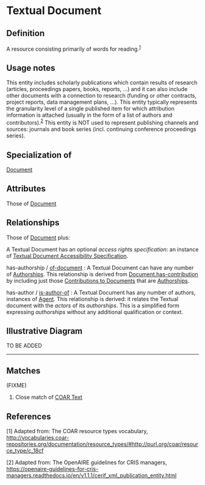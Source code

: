 # Textual Document

## Definition
A resource consisting primarily of words for reading.<sup>[1](#fn1)</sup>

## Usage notes
This entity includes scholarly publications which contain results of research (articles, proceedings papers, books, reports, ...) and it can also include other documents with a connection to research (funding or other contracts, project reports, data management plans, ...). 
This entity typically represents the granularity level of a single published item for which attribution information is attached (usually in the form of a list of authors and contributors).<sup>[2](#fn2)</sup> 
This entity is NOT used to represent publishing channels and sources: journals and book series (incl. continuing conference proceedings series).

## Specialization of
[Document](../entities/Document.md)

## Attributes
Those of [Document](../entities/Document.md#attributes)

## Relationships
Those of [Document](../entities/Document.md#relationships) plus:

A Textual Document has an optional *access rights specification*: an instance of [Textual Document Accessibility Specification](../entities/Textual_Document_Accessibility_Specification.md).

<a name="rel__has-authorship">has-authorship</a> / [of-document](../entities/Authorship.md#user-content-rel__of-document) : A Textual Document can have any number of [Authorships](../entities/Authorship.md). This relationship is derived from [Document.has-contribution](../entities/Document.md#user-content-rel__has-contribution) by including just those [Contributions to Documents](../entities/Contribution_to_Document.md) that are [Authorships](../entities/Authorship.md).

<a name="rel__has-author">has-author</a> / [is-author-of](../entities/Agent.md#user-content-rel__is-author-of) : A Textual Document has any number of authors, instances of [Agent](../entities/Agent.md). This relationship is derived: it relates the Textual document with the *actors* of its *authorships*. This is a simplified form expressing *authorships* without any additional qualification or context.

## Illustrative Diagram

TO BE ADDED

---
## Matches
(FIXME)
1. Close match of [COAR Text](http://vocabularies.coar-repositories.org/documentation/resource_types/#http://purl.org/coar/resource_type/c_18cf)

## References
<a name="fn1">\[1\]</a> Adapted from: The COAR resource types vocabulary, http://vocabularies.coar-repositories.org/documentation/resource_types/#http://purl.org/coar/resource_type/c_18cf

<a name="fn2">\[2\]</a> Adapted from: The OpenAIRE guidelines for CRIS managers, https://openaire-guidelines-for-cris-managers.readthedocs.io/en/v1.1.1/cerif_xml_publication_entity.html

